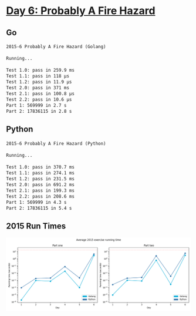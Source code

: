 # [Day 6: Probably A Fire Hazard](https://adventofcode.com/2015/day/6)

<!-- These are helper text to make formatting the yearly readme consistent and easier...

[Day 6: Probably A Fire Hazard][rm6]
[Go][g6]
[Python][p6]

[rm6]: 06-probablyAFireHazard/README.md
[g6]: 06-probablyAFireHazard/go
[p6]: 06-probablyAFireHazard/py

-->

## Go

```text
2015-6 Probably A Fire Hazard (Golang)

Running...

Test 1.0: pass in 259.9 ms
Test 1.1: pass in 118 µs
Test 1.2: pass in 11.9 µs
Test 2.0: pass in 371 ms
Test 2.1: pass in 100.8 µs
Test 2.2: pass in 10.6 µs
Part 1: 569999 in 2.7 s
Part 2: 17836115 in 2.8 s
```

## Python

```text
2015-6 Probably A Fire Hazard (Python)

Running...

Test 1.0: pass in 370.7 ms
Test 1.1: pass in 274.1 ms
Test 1.2: pass in 231.5 ms
Test 2.0: pass in 691.2 ms
Test 2.1: pass in 199.3 ms
Test 2.2: pass in 208.6 ms
Part 1: 569999 in 4.3 s
Part 2: 17836115 in 5.4 s
```

## 2015 Run Times

![2015 exercise run-time graphs](../run-times.png)
